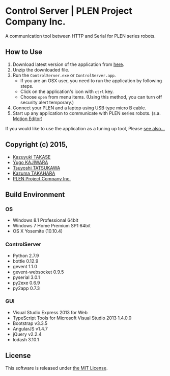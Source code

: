 Control Server | PLEN Project Company Inc.
===============================================================================

A communication tool between HTTP and Serial for PLEN series robots.

## How to Use

1. Download latest version of the application from [here](https://github.com/plenprojectcompany/plen-ControlServer/releases).
2. Unzip the downloaded file.
3. Run the `ControlServer.exe` or `ControlServer.app`.
    - If you are an OSX user, you need to run the application by following steps.
    - Click on the application's icon with `ctrl` key.
    - Choose `open` from menu items. (Using this method, you can turn off security alert temporary.)
4. Connect your PLEN and a laptop using USB type micro B cable.
5. Start up any application to communicate with PLEN series robots. (s.a. [Motion Editor](http://plen.jp/playground/motion-editor/))

If you would like to use the application as a tuning up tool, Please [see also...](http://plen.jp/playground/wiki/tutorials/plen2/tune)

## Copyright (c) 2015,
- [Kazuyuki TAKASE](https://github.com/Guvalif)
- [Yugo KAJIWARA](https://github.com/musubi05)
- [Tsuyoshi TATSUKAWA](https://github.com/tatsukawa)
- [Kazuma TAKAHARA](https://github.com/kzm4269)
- [PLEN Project Company Inc.](https://plen.jp)

## Build Environment
### OS
- Windows 8.1 Professional 64bit
- Windows 7 Home Premium SP1 64bit
- OS X Yosemite (10.10.4)

### ControlServer
- Python 2.7.9
- bottle 0.12.9
- gevent 1.1.0
- gevent-websocket 0.9.5
- pyserial 3.0.1
- py2exe 0.6.9
- py2app 0.7.3

### GUI
- Visual Studio Express 2013 for Web
- TypeScript Tools for Microsoft Visual Studio 2013 1.4.0.0
- Bootstrap v3.3.5
- AngularJS v1.4.7
- jQuery v2.2.4
- lodash 3.10.1

## License
This software is released under [the MIT License](https://opensource.org/licenses/mit-license.php).